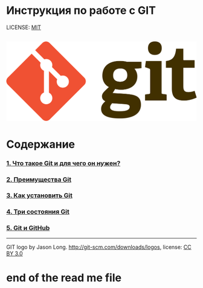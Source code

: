 # Инструкция по работе с GIT

LICENSE: [MIT](./license.md)



![git-logo](./assets/git-logo.png)
---


# Содержание

### [1. Что такое Git и для чего он нужен?](.whatisgit.md)
### [2. Преимущества Git](gitadvantages.md)
### [3. Как установить Git](installgit.md)
### [4. Три состояния Git](gitcondition.md)
### [5. Git и GitHub](git-github.md)
---


GIT logo by Jason Long. http://git-scm.com/downloads/logos, license: [CC BY 3.0](https://creativecommons.org/licenses/by/3.0/)
# end of the read me file 